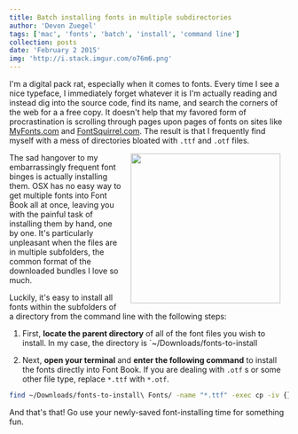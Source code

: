 ```yaml
---
title: Batch installing fonts in multiple subdirectories
author: 'Devon Zuegel'
tags: ['mac', 'fonts', 'batch', 'install', 'command line']
collection: posts
date: 'February 2 2015'
img: 'http://i.stack.imgur.com/o76m6.png'
---
```


I'm a digital pack rat, especially when it comes to fonts. Every time I see a nice typeface, I immediately forget whatever it is I'm actually reading and instead dig into the source code, find its name, and search the corners of the web for a a free copy. It doesn't help that my favored form of procrastination is scrolling through pages upon pages of fonts on sites like [MyFonts.com](https://www.myfonts.com/) and [FontSquirrel.com](http://www.fontsquirrel.com/). The result is that I frequently find myself with a mess of directories bloated with `.ttf` and `.otf` files. <img src='http://i.imgur.com/VTK3tEG.png' width='270px' style='float:right; margin:15px'/>

The sad hangover to my embarrassingly frequent font binges is actually installing them. OSX has no easy way to get multiple fonts into Font Book all at once, leaving you with the painful task of installing them by hand, one by one. It's particularly unpleasant when the files are in multiple subfolders, the common format of the downloaded bundles I love so much.

Luckily, it's easy to install all fonts within the subfolders of a directory from the command line with the following steps:

1. First, **locate the parent directory** of all of the font files you wish to install. In my case, the directory is `~/Downloads/fonts-to-install

2. Next, **open your terminal** and **enter the following command** to install the fonts directly into Font Book. If you are dealing with `.otf` s or some other file type, replace `*.ttf` with `*.otf`.

``` bash
find ~/Downloads/fonts-to-install\ Fonts/ -name "*.ttf" -exec cp -iv {} /Library/Fonts \;
```

And that's that! Go use your newly-saved font-installing time for something fun.